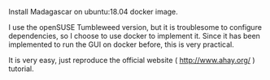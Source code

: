 Install Madagascar on ubuntu:18.04 docker image.

I use the openSUSE Tumbleweed version, but it is troublesome to configure dependencies, so I choose to use docker to implement it. Since it has been implemented to run the GUI on docker before, this is very practical.

It is very easy, just reproduce the official website ( http://www.ahay.org/ ) tutorial.
